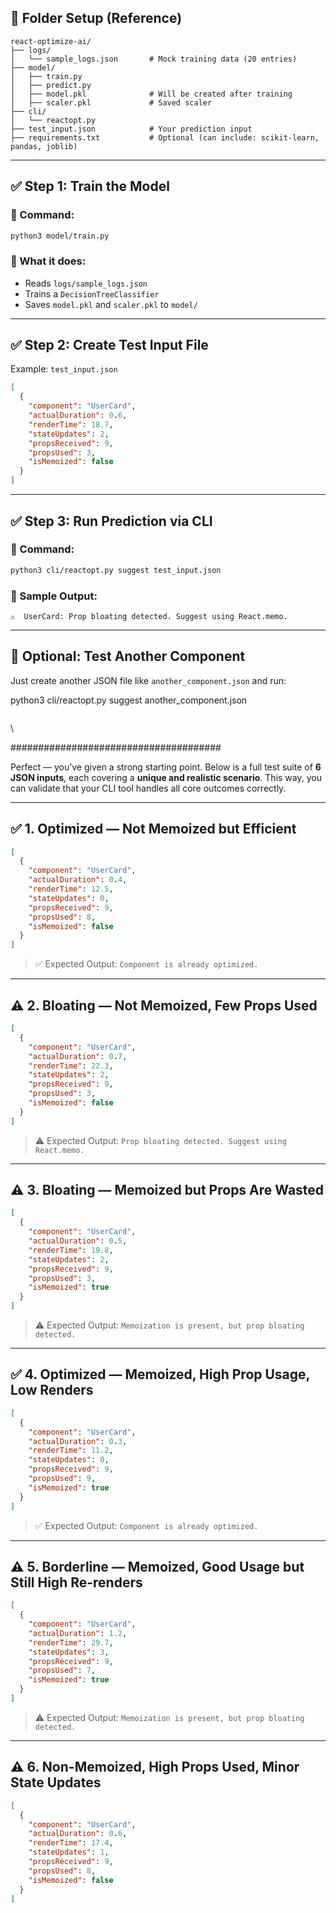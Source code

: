 ## 📁 Folder Setup (Reference)

```
react-optimize-ai/
├── logs/
│   └── sample_logs.json       # Mock training data (20 entries)
├── model/
│   ├── train.py
│   ├── predict.py
│   ├── model.pkl              # Will be created after training
│   ├── scaler.pkl             # Saved scaler
├── cli/
│   └── reactopt.py
├── test_input.json            # Your prediction input
├── requirements.txt           # Optional (can include: scikit-learn, pandas, joblib)
```

---

## ✅ Step 1: Train the Model

### 🔹 Command:

```bash
python3 model/train.py
```

### 🔹 What it does:

- Reads `logs/sample_logs.json`
- Trains a `DecisionTreeClassifier`
- Saves `model.pkl` and `scaler.pkl` to `model/`

---

## ✅ Step 2: Create Test Input File

Example: `test_input.json`

```json
[
  {
    "component": "UserCard",
    "actualDuration": 0.6,
    "renderTime": 18.7,
    "stateUpdates": 2,
    "propsReceived": 9,
    "propsUsed": 3,
    "isMemoized": false
  }
]
```

---

## ✅ Step 3: Run Prediction via CLI

### 🔹 Command:

```bash
python3 cli/reactopt.py suggest test_input.json
```

### 🔹 Sample Output:

```
⚠️  UserCard: Prop bloating detected. Suggest using React.memo.
```

---

## 🧪 Optional: Test Another Component

Just create another JSON file like `another_component.json` and run:

python3 cli/reactopt.py suggest another_component.json

```

```

\

######################################

Perfect — you’ve given a strong starting point. Below is a full test suite of **6 JSON inputs**, each covering a **unique and realistic scenario**. This way, you can validate that your CLI tool handles all core outcomes correctly.

---

## ✅ 1. **Optimized — Not Memoized but Efficient**

```json
[
  {
    "component": "UserCard",
    "actualDuration": 0.4,
    "renderTime": 12.5,
    "stateUpdates": 0,
    "propsReceived": 9,
    "propsUsed": 8,
    "isMemoized": false
  }
]
```

> ✅ Expected Output: `Component is already optimized.`

---

## ⚠️ 2. **Bloating — Not Memoized, Few Props Used**

```json
[
  {
    "component": "UserCard",
    "actualDuration": 0.7,
    "renderTime": 22.3,
    "stateUpdates": 2,
    "propsReceived": 9,
    "propsUsed": 3,
    "isMemoized": false
  }
]
```

> ⚠️ Expected Output: `Prop bloating detected. Suggest using React.memo.`

---

## ⚠️ 3. **Bloating — Memoized but Props Are Wasted**

```json
[
  {
    "component": "UserCard",
    "actualDuration": 0.5,
    "renderTime": 19.8,
    "stateUpdates": 2,
    "propsReceived": 9,
    "propsUsed": 3,
    "isMemoized": true
  }
]
```

> ⚠️ Expected Output: `Memoization is present, but prop bloating detected.`

---

## ✅ 4. **Optimized — Memoized, High Prop Usage, Low Renders**

```json
[
  {
    "component": "UserCard",
    "actualDuration": 0.3,
    "renderTime": 11.2,
    "stateUpdates": 0,
    "propsReceived": 9,
    "propsUsed": 9,
    "isMemoized": true
  }
]
```

> ✅ Expected Output: `Component is already optimized.`

---

## ⚠️ 5. **Borderline — Memoized, Good Usage but Still High Re-renders**

```json
[
  {
    "component": "UserCard",
    "actualDuration": 1.2,
    "renderTime": 29.7,
    "stateUpdates": 3,
    "propsReceived": 9,
    "propsUsed": 7,
    "isMemoized": true
  }
]
```

> ⚠️ Expected Output: `Memoization is present, but prop bloating detected.`

---

## ⚠️ 6. **Non-Memoized, High Props Used, Minor State Updates**

```json
[
  {
    "component": "UserCard",
    "actualDuration": 0.6,
    "renderTime": 17.4,
    "stateUpdates": 1,
    "propsReceived": 9,
    "propsUsed": 8,
    "isMemoized": false
  }
]
```
